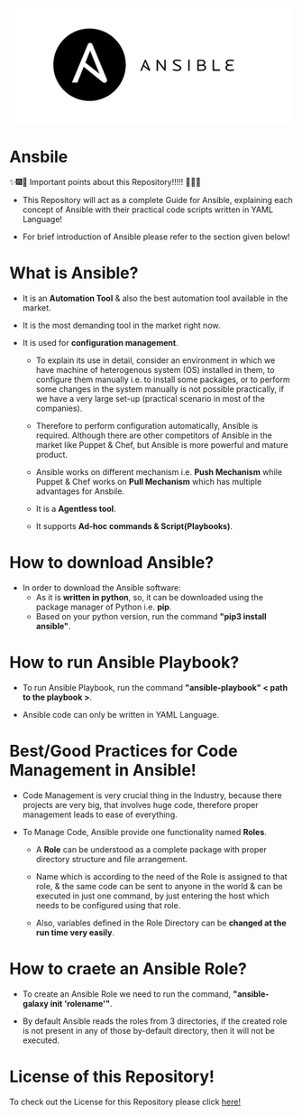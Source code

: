 ![Ansible](Images/ansible.png)

# Ansbile

:sparkles::fireworks::tada: Important points about this Repository!!!!! :tada::fireworks::sparkles:

- This Repository will act as a complete Guide for Ansible, explaining each concept of Ansible with their practical code scripts written in YAML Language!

- For brief introduction of Ansible please refer to the section given below!

# What is Ansible?

- It is an **Automation Tool** & also the best automation tool available in the market.

- It is the most demanding tool in the market right now.

- It is used for **configuration management**.
  * To explain its use in detail, consider an environment in which we have machine of heterogenous system (OS) installed in them, to configure them manually i.e. to install some packages, or to perform some changes in the system manually is not possible practically, if we have a very large set-up (practical scenario in most of the companies). 

  * Therefore to perform configuration automatically, Ansible is required. Although there are other competitors of Ansible in the market like Puppet & Chef, but Ansible is more powerful and mature product.

  * Ansible works on different mechanism i.e. **Push Mechanism** while Puppet & Chef works on **Pull Mechanism** which has multiple advantages for Ansbile.

  * It is a **Agentless tool**.
  
  * It supports **Ad-hoc commands & Script(Playbooks)**.


# How to download Ansible?
- In order to download the Ansible software:
  * As it is **written in python**, so, it can be downloaded using the package manager of Python i.e. **pip**.
  * Based on your python version, run the command **"pip3 install ansible"**.

# How to run Ansible Playbook?
- To run Ansible Playbook, run the command **"ansible-playbook" < path to the playbook >**.

- Ansible code can only be written in YAML Language.

# Best/Good Practices for Code Management in Ansible!
  * Code Management is very crucial thing in the Industry, because there projects are very big, that involves huge code, therefore proper management leads to ease of everything.

  * To Manage Code, Ansible provide one functionality named **Roles**.
    * A **Role** can be understood as a complete package with proper directory structure and file arrangement. 

    * Name which is according to the need of the Role is assigned to that role, & the same code can be sent to anyone in the world & can be executed in just one command, by just entering the host which needs to be configured using that role.

    * Also, variables defined in the Role Directory can be **changed at the run time very easily**.

# How to craete an Ansible Role?
* To create an Ansible Role we need to run the command, **"ansible-galaxy init 'rolename'"**.

* By default Ansible reads the roles from 3 directories, if the created role is not present in any of those by-default directory, then it will not be executed.



# License of this Repository!
To check out the License for this Repository please click [here!](LICENSE)
